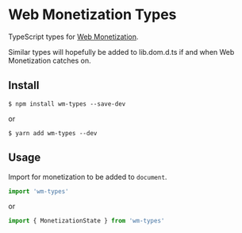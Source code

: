 # Web Monetization Types
TypeScript types for [Web Monetization](https://webmonetization.org).

Similar types will hopefully be added to lib.dom.d.ts if and when Web Monetization catches on.

## Install
    $ npm install wm-types --save-dev

or

    $ yarn add wm-types --dev

## Usage
Import for monetization to be added to `document`.

```typescript
import 'wm-types'
```

or

```typescript
import { MonetizationState } from 'wm-types'
```
